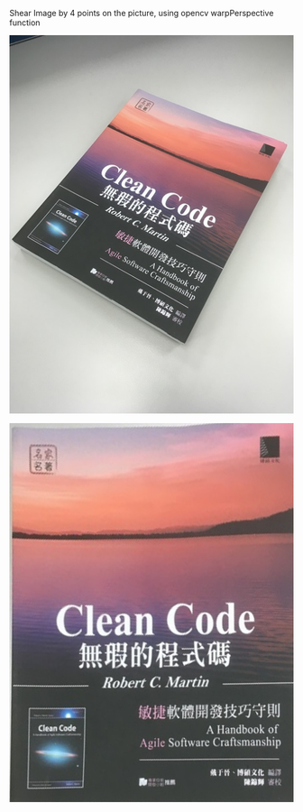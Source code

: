 Shear Image by 4 points on the picture, using opencv warpPerspective function

![image](https://github.com/LowSugarCoke/ShearImage/blob/main/test_data.JPG)

![image](https://github.com/LowSugarCoke/ShearImage/blob/main/output.jpg)